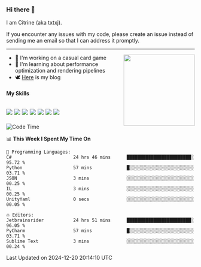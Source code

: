 ### Hi there 👋

I am Citrine (aka txtxj).

If you encounter any issues with my code, please create an issue instead of sending me an email so that I can address it promptly.

---

<img align="right" height="190" src="http://github-profile-summary-cards.vercel.app/api/cards/stats?username=txtxj&theme=vue">

- 🌱 I'm working on a casual card game
- 📖 I'm learning about performance optimization and rendering pipelines
- 🕊️ [Here](https://txtxj.top) is my blog

#### My Skills

![](https://img.shields.io/badge/Unity-000000?logo=unity&logoColor=fff)
![](https://img.shields.io/badge/C%23-239120?logo=csharp&logoColor=fff)
![](https://img.shields.io/badge/Python-3e74a2?logo=python&logoColor=fff)
![](https://img.shields.io/badge/C++-65318e?logo=cplusplus&logoColor=fff)
![](https://img.shields.io/badge/Vue-4FC08D?logo=vuedotjs&logoColor=fff)
![](https://img.shields.io/badge/Blender-f5792a?logo=blender&logoColor=fff)
![](https://img.shields.io/badge/MS%20SQL-cc2927?logo=microsoftsqlserver&logoColor=fff)
---

<!--START_SECTION:waka-->
![Code Time](http://img.shields.io/badge/Code%20Time-2%2C339%20hrs%2020%20mins-blue)

📊 **This Week I Spent My Time On** 

```text
💬 Programming Languages: 
C#                       24 hrs 46 mins      ████████████████████████░   95.72 % 
Python                   57 mins             █░░░░░░░░░░░░░░░░░░░░░░░░   03.71 % 
JSON                     3 mins              ░░░░░░░░░░░░░░░░░░░░░░░░░   00.25 % 
IL                       3 mins              ░░░░░░░░░░░░░░░░░░░░░░░░░   00.25 % 
UnityYaml                0 secs              ░░░░░░░░░░░░░░░░░░░░░░░░░   00.05 % 

🔥 Editors: 
Jetbrainsrider           24 hrs 51 mins      ████████████████████████░   96.05 % 
PyCharm                  57 mins             █░░░░░░░░░░░░░░░░░░░░░░░░   03.71 % 
Sublime Text             3 mins              ░░░░░░░░░░░░░░░░░░░░░░░░░   00.24 % 
```


 Last Updated on 2024-12-20 20:14:10 UTC
<!--END_SECTION:waka-->
